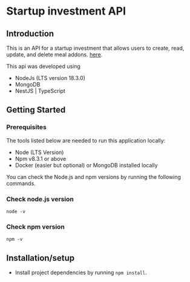 # Startup investment API

## Introduction

This is an API for a startup investment that allows users to create, read, update, and delete
meal addons. [here](https://fctest-production.up.railway.app/api).

This api was developed using

- NodeJs (LTS version 18.3.0)
- MongoDB
- NestJS | TypeScript

## Getting Started

### Prerequisites

The tools listed below are needed to run this application locally:

- Node (LTS Version)
- Npm v8.3.1 or above
- Docker (easier but optional) or MongoDB installed locally

You can check the Node.js and npm versions by running the following commands.

### Check node.js version

`node -v`

### Check npm version

`npm -v`

## Installation/setup

- Install project dependencies by running `npm install`.

